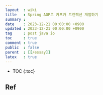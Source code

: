 ```yaml
---
layout  : wiki
title   : Spring AOP로 카프카 트랜잭션 개발하기
summary : 
date    : 2023-12-21 00:00:00 +0900
updated : 2023-12-21 00:00:00 +0900
tag     : post java io
toc     : true
comment : true
public  : false
parent  : [[/essay]]
latex   : true
---
```

* TOC
{:toc}


## Ref